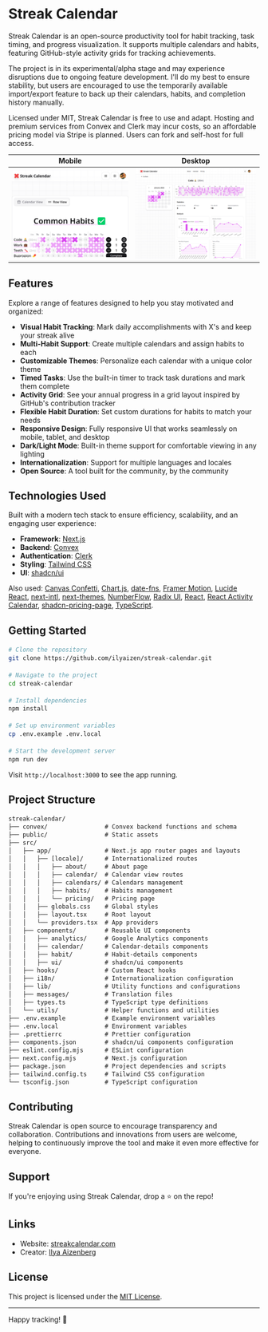 # Streak Calendar

Streak Calendar is an open-source productivity tool for habit tracking, task timing, and progress visualization. It supports multiple calendars and habits, featuring GitHub-style activity grids for tracking achievements.

The project is in its experimental/alpha stage and may experience disruptions due to ongoing feature development. I'll do my best to ensure stability, but users are encouraged to use the temporarily available import/export feature to back up their calendars, habits, and completion history manually.

Licensed under MIT, Streak Calendar is free to use and adapt. Hosting and premium services from Convex and Clerk may incur costs, so an affordable pricing model via Stripe is planned. Users can fork and self-host for full access.

|                          Mobile                           |                         Desktop                          |
| :-------------------------------------------------------: | :------------------------------------------------------: |
| ![Mobile Calendar Row View](public/new-screen-mobile.png) | ![Destktop Habit Details](public/new-screen-details.png) |

## Features

Explore a range of features designed to help you stay motivated and organized:

- **Visual Habit Tracking**: Mark daily accomplishments with X's and keep your streak alive
- **Multi-Habit Support**: Create multiple calendars and assign habits to each
- **Customizable Themes**: Personalize each calendar with a unique color theme
- **Timed Tasks**: Use the built-in timer to track task durations and mark them complete
- **Activity Grid**: See your annual progress in a grid layout inspired by GitHub's contribution tracker
- **Flexible Habit Duration**: Set custom durations for habits to match your needs
- **Responsive Design**: Fully responsive UI that works seamlessly on mobile, tablet, and desktop
- **Dark/Light Mode**: Built-in theme support for comfortable viewing in any lighting
- **Internationalization**: Support for multiple languages and locales
- **Open Source**: A tool built for the community, by the community

## Technologies Used

Built with a modern tech stack to ensure efficiency, scalability, and an engaging user experience:

- **Framework**: [Next.js](https://nextjs.org/)
- **Backend**: [Convex](https://www.convex.dev/)
- **Authentication**: [Clerk](https://clerk.com/)
- **Styling**: [Tailwind CSS](https://tailwindcss.com/)
- **UI**: [shadcn/ui](https://ui.shadcn.com/)

Also used: [Canvas Confetti](https://www.kirilv.com/canvas-confetti/), [Chart.js](https://www.chartjs.org/), [date-fns](https://date-fns.org/), [Framer Motion](https://www.framer.com/motion/), [Lucide React](https://lucide.dev/), [next-intl](https://next-intl-docs.vercel.app/), [next-themes](https://www.npmjs.com/package/next-themes), [NumberFlow](https://number-flow.barvian.me/), [Radix UI](https://www.radix-ui.com/), [React](https://react.dev/), [React Activity Calendar](https://grubersjoe.github.io/react-activity-calendar/), [shadcn-pricing-page](https://github.com/aymanch-03/shadcn-pricing-page), [TypeScript](https://www.typescriptlang.org/).

## Getting Started

```bash
# Clone the repository
git clone https://github.com/ilyaizen/streak-calendar.git

# Navigate to the project
cd streak-calendar

# Install dependencies
npm install

# Set up environment variables
cp .env.example .env.local

# Start the development server
npm run dev
```

Visit `http://localhost:3000` to see the app running.

## Project Structure

```
streak-calendar/
├── convex/                # Convex backend functions and schema
├── public/                # Static assets
├── src/
│   ├── app/               # Next.js app router pages and layouts
│   │   ├── [locale]/      # Internationalized routes
│   │   │   ├── about/     # About page
│   │   │   ├── calendar/  # Calendar view routes
│   │   │   ├── calendars/ # Calendars management
│   │   │   ├── habits/    # Habits management
│   │   │   └── pricing/   # Pricing page
│   │   ├── globals.css    # Global styles
│   │   ├── layout.tsx     # Root layout
│   │   └── providers.tsx  # App providers
│   ├── components/        # Reusable UI components
│   │   ├── analytics/     # Google Analytics components
│   │   ├── calendar/      # Calendar-details components
│   │   ├── habit/         # Habit-details components
│   │   ├── ui/            # shadcn/ui components
│   ├── hooks/             # Custom React hooks
│   ├── i18n/              # Internationalization configuration
│   ├── lib/               # Utility functions and configurations
│   ├── messages/          # Translation files
│   ├── types.ts           # TypeScript type definitions
│   └── utils/             # Helper functions and utilities
├── .env.example           # Example environment variables
├── .env.local             # Environment variables
├── .prettierrc            # Prettier configuration
├── components.json        # shadcn/ui components configuration
├── eslint.config.mjs      # ESLint configuration
├── next.config.mjs        # Next.js configuration
├── package.json           # Project dependencies and scripts
├── tailwind.config.ts     # Tailwind CSS configuration
└── tsconfig.json          # TypeScript configuration
```

## Contributing

Streak Calendar is open source to encourage transparency and collaboration. Contributions and innovations from users are welcome, helping to continuously improve the tool and make it even more effective for everyone.


## Support

If you're enjoying using Streak Calendar, drop a ⭐️ on the repo!


## Links

- Website: [streakcalendar.com](https://streakcalendar.com)
- Creator: [Ilya Aizenberg](https://github.com/bhaveshpatil093)

## License

This project is licensed under the [MIT License](LICENSE).

---

Happy tracking! 🎯
